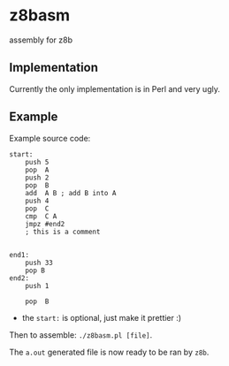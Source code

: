 # z8basm

assembly for z8b

## Implementation

Currently the only implementation is in Perl and very ugly.

## Example

Example source code:
```
start:
    push 5
    pop  A
    push 2
    pop  B
    add  A B ; add B into A 
    push 4
    pop  C
    cmp  C A
    jmpz #end2
    ; this is a comment


end1:
    push 33
    pop B
end2:
    push 1

    pop  B
```

- the `start:` is optional, just make it prettier :)

Then to assemble: `./z8basm.pl [file]`.

The `a.out` generated file is now ready to be ran by `z8b`.
